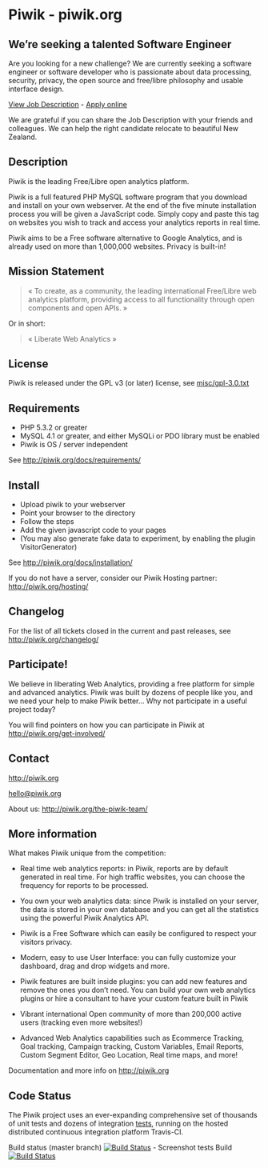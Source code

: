 # Piwik - piwik.org

## We’re seeking a talented Software Engineer

Are you looking for a new challenge? We are currently seeking a software engineer or software developer who is passionate about data processing, security, privacy, the open source and free/libre philosophy and usable interface design.

[View Job Description](http://piwik.org/blog/2014/05/piwik-expanding-seeking-talented-software-engineer-new-zealand-poland/) - [Apply online](http://piwik.org/jobs/)

We are grateful if you can share the Job Description with your friends and colleagues. We can help the right candidate relocate to beautiful New Zealand.

## Description

Piwik is the leading Free/Libre open analytics platform.

Piwik is a full featured PHP MySQL software program that you download and install on your own webserver.
At the end of the five minute installation process you will be given a JavaScript code.
Simply copy and paste this tag on websites you wish to track and access your analytics reports in real time.

Piwik aims to be a Free software alternative to Google Analytics, and is already used on more than 1,000,000 websites. Privacy is built-in!

## Mission Statement

> « To create, as a community, the leading international Free/Libre web analytics platform, providing access to all functionality through open components and open APIs. »

Or in short:
> « Liberate Web Analytics »

## License

Piwik is released under the GPL v3 (or later) license, see [misc/gpl-3.0.txt](misc/gpl-3.0.txt)

## Requirements

  * PHP 5.3.2 or greater
  * MySQL 4.1 or greater, and either MySQLi or PDO library must be enabled
  * Piwik is OS / server independent

See http://piwik.org/docs/requirements/

## Install

  * Upload piwik to your webserver
  * Point your browser to the directory
  * Follow the steps
  * Add the given javascript code to your pages
  * (You may also generate fake data to experiment, by enabling the plugin VisitorGenerator)

See http://piwik.org/docs/installation/

If you do not have a server, consider our Piwik Hosting partner: http://piwik.org/hosting/

## Changelog

For the list of all tickets closed in the current and past releases, see http://piwik.org/changelog/

## Participate!

We believe in liberating Web Analytics, providing a free platform for simple and advanced analytics. Piwik was built by dozens of people like you,
and we need your help to make Piwik better… Why not participate in a useful project today?

You will find pointers on how you can participate in Piwik at http://piwik.org/get-involved/

## Contact

http://piwik.org

hello@piwik.org

About us: http://piwik.org/the-piwik-team/

## More information

What makes Piwik unique from the competition:

  * Real time web analytics reports: in Piwik, reports are by default generated in real time.
    For high traffic websites, you can choose the frequency for reports to be processed.

  * You own your web analytics data: since Piwik is installed on your server, the data is stored in your own database and you can get all the statistics
  using the powerful Piwik Analytics API.

  * Piwik is a Free Software which can easily be configured to respect your visitors privacy.

  * Modern, easy to use User Interface: you can fully customize your dashboard, drag and drop widgets and more.

  * Piwik features are built inside plugins: you can add new features and remove the ones you don’t need.
    You can build your own web analytics plugins or hire a consultant to have your custom feature built in Piwik

  * Vibrant international Open community of more than 200,000 active users (tracking even more websites!)

  * Advanced Web Analytics capabilities such as Ecommerce Tracking, Goal tracking, Campaign tracking,
    Custom Variables, Email Reports, Custom Segment Editor, Geo Location, Real time maps, and more!

Documentation and more info on http://piwik.org

## Code Status
The Piwik project uses an ever-expanding comprehensive set of thousands of unit tests and dozens of integration [tests](https://github.com/piwik/piwik/tree/master/tests),
 running on the hosted distributed continuous integration platform Travis-CI.

Build status (master branch) [![Build Status](https://travis-ci.org/piwik/piwik.png?branch=master)](https://travis-ci.org/piwik/piwik) - Screenshot tests Build  [![Build Status](https://travis-ci.org/piwik/piwik-ui-tests.png?branch=master)](https://travis-ci.org/piwik/piwik-ui-tests)

